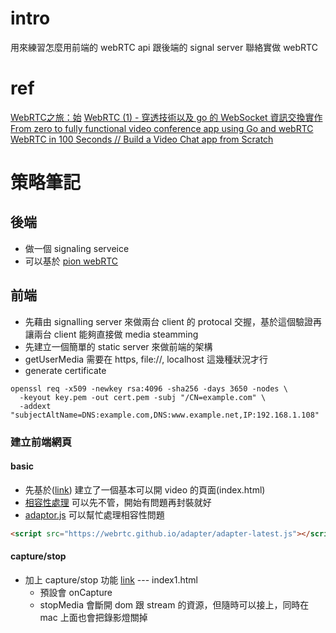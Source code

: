 # intro
用來練習怎麼用前端的 webRTC api 跟後端的 signal server 聯絡實做 webRTC

# ref
[WebRTC之旅：始](https://ithelp.ithome.com.tw/articles/10236473)
[WebRTC (1) - 穿透技術以及 go 的 WebSocket 資訊交換實作](http://www.prochainsci.com/2020/10/webrtc-1-go-websocket.html)
[From zero to fully functional video conference app using Go and webRTC](https://medium.com/@ramezemadaiesec/from-zero-to-fully-functional-video-conference-app-using-go-and-webrtc-7d073c9287da)
[WebRTC in 100 Seconds // Build a Video Chat app from Scratch](https://www.youtube.com/watch?v=WmR9IMUD_CY)

# 策略筆記
## 後端
- 做一個 signaling serveice
- 可以基於 [pion webRTC](https://github.com/pion/webrtc)

## 前端
- 先藉由 signalling server 來做兩台 client 的 protocal 交握，基於這個驗證再讓兩台 client 能夠直接做 media steamming
- 先建立一個簡單的 static server 來做前端的架構
-  getUserMedia 需要在 https, file://, localhost 這幾種狀況才行
- generate certificate
```shell
openssl req -x509 -newkey rsa:4096 -sha256 -days 3650 -nodes \
  -keyout key.pem -out cert.pem -subj "/CN=example.com" \
  -addext "subjectAltName=DNS:example.com,DNS:www.example.net,IP:192.168.1.108"
```
### 建立前端網頁
#### basic
- 先基於([link](https://ithelp.ithome.com.tw/articles/10239176)) 建立了一個基本可以開 video 的頁面(index.html)
- [相容性處理](https://ithelp.ithome.com.tw/articles/10239258) 可以先不管，開始有問題再封裝就好
- [adaptor.js](https://github.com/webrtc/adapter) 可以幫忙處理相容性問題
```html
<script src="https://webrtc.github.io/adapter/adapter-latest.js"></script>
```
#### capture/stop
- 加上 capture/stop 功能 [link](https://ithelp.ithome.com.tw/articles/10239260) --- index1.html
  - 預設會 onCapture
  - stopMedia 會斷開 dom 跟 stream 的資源，但隨時可以接上，同時在 mac 上面也會把錄影燈關掉

